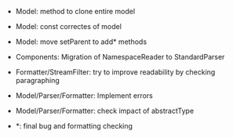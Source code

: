 - Model: method to clone entire model
- Model: const correctes of model

- Model: move setParent to add* methods

- Components: Migration of NamespaceReader to StandardParser

- Formatter/StreamFilter: try to improve readability by checking paragraphing

- Model/Parser/Formatter: Implement errors
- Model/Parser/Formatter: check impact of abstractType

- *: final bug and formatting checking
